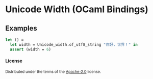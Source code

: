 # Unicode Width (OCaml Bindings)

## Examples

```ocaml
let () =
  let width = Unicode_width.of_utf8_string "你好，世界！" in
  assert (width = 6)
```

#### License

<sup>
Distributed under the terms of the <a href="LICENSE">Apache-2.0</a> license.
</sup>
